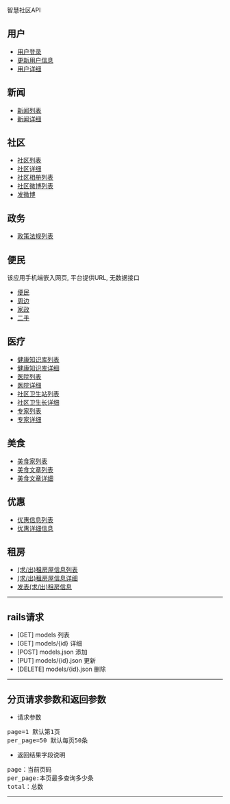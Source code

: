 智慧社区API
## 用户
* [用户登录](/jinwanlin/wisdom-api/blob/master/phone/users/login.md)
* [更新用户信息](/jinwanlin/wisdom-api/blob/master/phone/users/update.md "用于修改用户所在社区") 
* [用户详细](/jinwanlin/wisdom-api/blob/master/phone/users/show.md)

## 新闻
* [新闻列表](/jinwanlin/wisdom-api/blob/master/phone/news/index.md)
* [新闻详细](/jinwanlin/wisdom-api/blob/master/phone/news/show.md)

## 社区
* [社区列表](/jinwanlin/wisdom-api/blob/master/phone/communities/index.md)
* [社区详细](/jinwanlin/wisdom-api/blob/master/phone/communities/show.md)
* [社区相册列表](/jinwanlin/wisdom-api/blob/master/phone/notes/photos.md)
* [社区微博列表](/jinwanlin/wisdom-api/blob/master/phone/notes/index.md)
* [发微博](/jinwanlin/wisdom-api/blob/master/phone/notes/create.md)

## 政务
* [政策法规列表](/jinwanlin/wisdom-api/blob/master/phone/knowledges/index.md)

## 便民
  该应用手机端嵌入网页, 平台提供URL, 无数据接口
* [便民](http://61.128.122.51/hotline.mobile)
* [周边](http://61.128.122.51/merchants.mobile)
* [家政](http://61.128.122.51/houses.mobile)
* [二手](http://61.128.122.51/seconds.mobile)

## 医疗
* [健康知识库列表](/jinwanlin/wisdom-api/blob/master/phone/repositories/index.md)
* [健康知识库详细](/jinwanlin/wisdom-api/blob/master/phone/repositories/show.md)
* [医院列表](/jinwanlin/wisdom-api/blob/master/phone/hospitals/index.md)
* [医院详细](/jinwanlin/wisdom-api/blob/master/phone/hospitals/show.md)
* [社区卫生站列表](/jinwanlin/wisdom-api/blob/master/phone/community_health_stations/index.md)
* [社区卫生长详细](/jinwanlin/wisdom-api/blob/master/phone/community_health_stations/show.md)
* [专家列表](/jinwanlin/wisdom-api/blob/master/phone/doctors/index.md)
* [专家详细](/jinwanlin/wisdom-api/blob/master/phone/doctors/show.md)

## 美食
* [美食家列表](/jinwanlin/wisdom-api/blob/master/phone/authors/index.md)
* [美食文章列表](/jinwanlin/wisdom-api/blob/master/phone/articles/index.md)
* [美食文章详细](/jinwanlin/wisdom-api/blob/master/phone/articles/show.md)

## 优惠
* [优惠信息列表](/jinwanlin/wisdom-api/blob/master/phone/coupons/index.md)
* [优惠详细信息](/jinwanlin/wisdom-api/blob/master/phone/coupons/show.md)

## 租房
* [(求/出)租房屋信息列表](/jinwanlin/wisdom-api/blob/master/phone/rents/index.md)
* [(求/出)租房屋信息详细](/jinwanlin/wisdom-api/blob/master/phone/rents/show.md)
* [发表(求/出)租房信息](/jinwanlin/wisdom-api/blob/master/phone/rents/create.md)

------------------------
## rails请求
* [GET]  	models			列表
* [GET]		models/{id} 		详细
* [POST]	models.json		添加
* [PUT]		models/{id}.json	更新
* [DELETE]	models/{id}.json	删除

-------------------------
## 分页请求参数和返回参数
* 请求参数
<pre>
page=1 默认第1页  
per_page=50 默认每页50条
</pre>


* 返回结果字段说明
<pre>
page：当前页码  
per_page:本页最多查询多少条  
total：总数
</pre>
---------------------------------------



